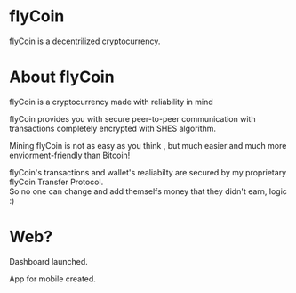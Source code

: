 # flyCoin
flyCoin is a decentrilized cryptocurrency.

<h1>About flyCoin</h1>
<p>flyCoin is a cryptocurrency made with reliability in mind</p>
<p>flyCoin provides you with secure peer-to-peer communication with transactions completely encrypted with SHES algorithm. </p>
<p>Mining flyCoin is not as easy as you think , but much easier and much more enviorment-friendly than Bitcoin! </p>
<p>flyCoin's transactions and wallet's realiabilty are secured by my proprietary flyCoin Transfer Protocol.<br>So no one can change and add themselfs money that they didn't earn, logic :) </br></p>

<h1>Web?</h1>
<p>Dashboard launched.</p>
<p>App for mobile created.</p>
